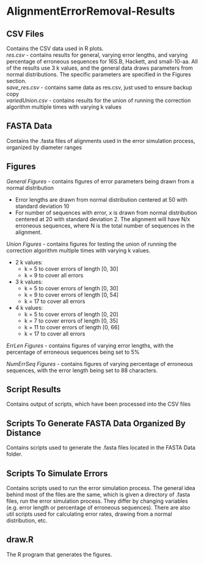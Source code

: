 # AlignmentErrorRemoval-Results

## CSV Files ##
Contains the CSV data used in R plots.  
*res.csv* - contains results for general, varying error lengths, and varying percentage of erroneous sequences for 16S.B, Hackett, and small-10-aa. All of the results use 3 k values, and the general data draws parameters from normal distributions. The specific parameters are specified in the Figures section.  
*save_res.csv* - contains same data as res.csv, just used to ensure backup copy  
*variedUnion.csv* - contains results for the union of running the correction algorithm multiple times with varying k values  

## FASTA Data ##
Contains the .fasta files of alignments used in the error simulation process, organized by diameter ranges

## Figures ##
*General Figures* - contains figures of error parameters being drawn from a normal distribution
- Error lengths are drawn from normal distribution centered at 50 with standard deviation 10
- For number of sequences with error, x is drawn from normal distribution centered at 20 with standard deviation 2. The alignment will have N/x erroneous sequences, where N is the total number of sequences in the alignment.  

*Union Figures* - contains figures for testing the union of running the correction algorithm multiple times with varying k values.
- 2 k values: 
  - k = 5 to cover errors of length [0, 30]
  - k = 9 to cover all errors
- 3 k values:
  - k = 5 to cover errors of length [0, 30]
  - k = 9 to cover errors of length [0, 54]
  - k = 17 to cover all errors
- 4 k values:
  - k = 5 to cover errors of length [0, 20]
  - k = 7 to cover errors of length [0, 35]
  - k = 11 to cover errors of length [0, 66]
  - k = 17 to cover all errors  
  
*ErrLen Figures* - contains figures of varying error lengths, with the percentage of erroneous sequences being set to 5%  

*NumErrSeq Figures* - contains figures of varying percentage of erroneous sequences, with the error length being set to 88 characters.

## Script Results ##
Contains output of scripts, which have been processed into the CSV files

## Scripts To Generate FASTA Data Organized By Distance ##
Contains scripts used to generate the .fasta files located in the FASTA Data folder. 

## Scripts To Simulate Errors ##
Contains scripts used to run the error simulation process. The general idea behind most of the files are the same, which is given a directory of .fasta files, run the error simulation process. They differ by changing variables (e.g. error length or percentage of erroneous sequences). There are also util scripts used for calculating error rates, drawing from a normal distribution, etc.

## draw.R ##
The R program that generates the figures.
  
